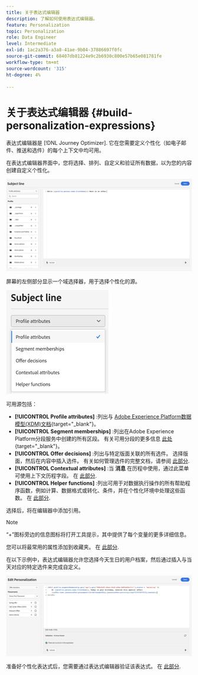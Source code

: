 ```yaml
---
title: 关于表达式编辑器
description: 了解如何使用表达式编辑器。
feature: Personalization
topic: Personalization
role: Data Engineer
level: Intermediate
exl-id: 1ac2a376-a3a8-41ae-9b04-37886697f0fc
source-git-commit: 68407db81224e9c2b6930c800e57b65e081781fe
workflow-type: tm+mt
source-wordcount: '315'
ht-degree: 4%

---
```


# 关于表达式编辑器 {#build-personalization-expressions}

表达式编辑器是 [!DNL Journey Optimizer]. 它在您需要定义个性化（如电子邮件、推送和选件）的每个上下文中均可用。

在表达式编辑器界面中，您将选择、排列、自定义和验证所有数据，以为您的内容创建自定义个性化。

![](assets/perso_ee1.png)

屏幕的左侧部分显示一个域选择器，用于选择个性化的源。

![](assets/perso_ee3.png)

可用源包括：

* **[!UICONTROL Profile attributes]** :列出与 [Adobe Experience Platform数据模型(XDM)文档](https://experienceleague.adobe.com/docs/experience-platform/xdm/home.html?lang=zh-Hans){target=&quot;_blank&quot;}。
* **[!UICONTROL Segment memberships]** :列出在Adobe Experience Platform分段服务中创建的所有区段。 有关可用分段的更多信息 [此处](https://experienceleague.adobe.com/docs/experience-platform/segmentation/home.html){target=&quot;_blank&quot;}。
* **[!UICONTROL Offer decisions]** :列出与特定版面关联的所有选件。 选择版面，然后在内容中插入选件。 有关如何管理选件的完整文档，请参阅 [此部分](../messages/deliver-personalized-offers.md).
* **[!UICONTROL Contextual attributes]** :当 **消息** 在历程中使用，通过此菜单可使用上下文历程字段。 在 [此部分](personalization-use-case.md).
* **[!UICONTROL Helper functions]** :列出可用于对数据执行操作的所有帮助程序函数，例如计算、数据格式或转化、条件，并在个性化环境中处理这些函数。 在 [此部分](functions/functions.md).

选择后，将在编辑器中添加引用。

>[!NOTE]
>
>“+”图标旁边的信息图标将打开工具提示，其中提供了每个变量的更多详细信息。
>
>您可以将最常用的属性添加到收藏夹。 在 [此部分](personalization-favorites.md).

在以下示例中，表达式编辑器允许您选择今天生日的用户档案，然后通过插入与当天对应的特定选件来完成自定义。

![](assets/perso_ee2.png)

准备好个性化表达式后，您需要通过表达式编辑器验证该表达式。 在 [此部分](personalization-validation.md).
